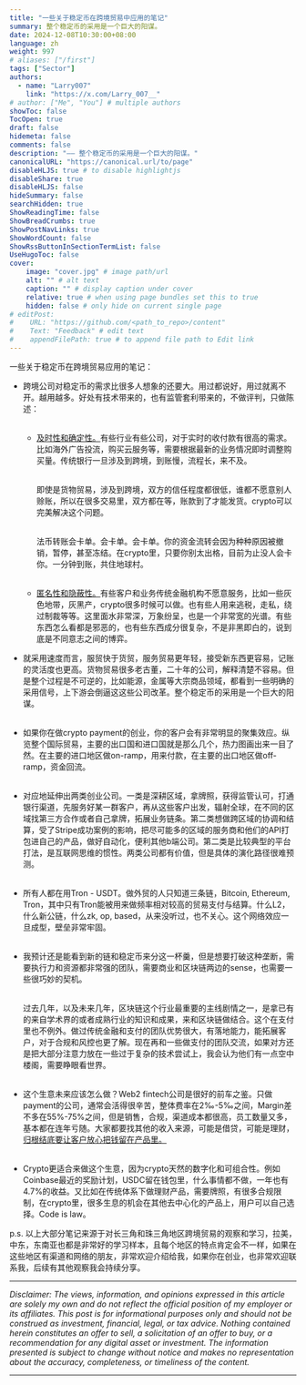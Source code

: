 ```yaml
---
title: "一些关于稳定币在跨境贸易中应用的笔记"
summary: 整个稳定币的采用是一个巨大的阳谋。
date: 2024-12-08T10:30:00+08:00
language: zh
weight: 997
# aliases: ["/first"]
tags: ["Sector"]
authors:
  - name: "Larry007"
    link: "https://x.com/Larry_007__"
# author: ["Me", "You"] # multiple authors
showToc: false
TocOpen: true
draft: false
hidemeta: false
comments: false
description: "—— 整个稳定币的采用是一个巨大的阳谋。"
canonicalURL: "https://canonical.url/to/page"
disableHLJS: true # to disable highlightjs
disableShare: true
disableHLJS: false
hideSummary: false
searchHidden: true
ShowReadingTime: false
ShowBreadCrumbs: true
ShowPostNavLinks: true
ShowWordCount: false
ShowRssButtonInSectionTermList: false
UseHugoToc: false
cover:
    image: "cover.jpg" # image path/url
    alt: "" # alt text
    caption: "" # display caption under cover
    relative: true # when using page bundles set this to true
    hidden: false # only hide on current single page
# editPost:
#    URL: "https://github.com/<path_to_repo>/content"
#    Text: "Feedback" # edit text
#    appendFilePath: true # to append file path to Edit link
---
```

<span class="chinese-text">

一些关于稳定币在跨境贸易应用的笔记：

* 跨境公司对稳定币的需求比很多人想象的还要大。用过都说好，用过就离不开。越用越多。好处有技术带来的，也有监管套利带来的，不做评判，只做陈述：<br><br>

   * <u>及时性和确定性。</u>有些行业有些公司，对于实时的收付款有很高的需求。比如海外广告投流，购买云服务等，需要根据最新的业务情况即时调整购买量。传统银行一旦涉及到跨境，到账慢，流程长，来不及。<br><br>

     即使是货物贸易，涉及到跨境，双方的信任程度都很低，谁都不愿意别人赊账，所以在很多交易里，双方都在等，账款到了才能发货。crypto可以完美解决这个问题。<br><br>

     法币转账会卡单。会卡单。会卡单。你的资金流转会因为种种原因被撤销，暂停，甚至冻结。在crypto里，只要你别太出格，目前为止没人会卡你。一分钟到账，共住地球村。<br><br>
   * <u>匿名性和隐蔽性。</u>有些客户和业务传统金融机构不愿意服务，比如一些灰色地带，灰黑产，crypto很多时候可以做。也有些人用来逃税，走私，绕过制裁等等。这里面水非常深，万象纷呈，也是一个非常宽的光谱。有些东西怎么看都是邪恶的，也有些东西成分很复杂，不是非黑即白的，说到底是不同意志之间的博弈。


* 就采用速度而言，服贸快于货贸，服务贸易更年轻，接受新东西更容易，记账的灵活度也更高。货物贸易很多老古董，二十年的公司，解释清楚不容易。但是整个过程是不可逆的，比如能源，金属等大宗商品领域，都看到一些明确的采用信号，上下游会倒逼这这些公司改革。整个稳定币的采用是一个巨大的阳谋。<br><br>


* 如果你在做crypto payment的创业，你的客户会有非常明显的聚集效应。纵览整个国际贸易，主要的出口国和进口国就是那么几个，热力图画出来一目了然。在主要的进口地区做on-ramp，用来付款，在主要的出口地区做off-ramp，资金回流。<br><br>


* 对应地延伸出两类创业公司。一类是深耕区域，拿牌照，获得监管认可，打通银行渠道，先服务好某一群客户，再从这些客户出发，辐射全球，在不同的区域找第三方合作或者自己拿牌，拓展业务链条。第二类想做跨区域的协调和结算，受了Stripe成功案例的影响，把尽可能多的区域的服务商和他们的API打包进自己的产品，做好自动化，便利其他b端公司。第二类是比较典型的平台打法，是互联网思维的惯性。两类公司都有价值，但是具体的演化路径很难预测。<br><br>


* 所有人都在用Tron \- USDT。做外贸的人只知道三条链，Bitcoin, Ethereum, Tron，其中只有Tron能被用来做频率相对较高的贸易支付与结算。什么L2，什么新公链，什么zk, op, based，从来没听过，也不关心。这个网络效应一旦成型，壁垒非常牢固。<br><br>


* 我预计还是能看到新的链和稳定币来分这一杯羹，但是想要打破这种垄断，需要执行力和资源都非常强的团队，需要商业和区块链两边的sense，也需要一些很巧妙的契机。<br><br>

  过去几年，以及未来几年，区块链这个行业最重要的主线剧情之一，是拿已有的来自学术界的或者成熟行业的知识和成果，来和区块链做结合。这个在支付里也不例外。做过传统金融和支付的团队优势很大，有落地能力，能拓展客户，对于合规和风控也更了解。现在再和一些做支付的团队交流，如果对方还是把大部分注意力放在一些过于复杂的技术尝试上，我会认为他们有一点空中楼阁，需要睁眼看世界。<br><br>


* 这个生意未来应该怎么做？Web2 fintech公司是很好的前车之鉴。只做payment的公司，通常会活得很辛苦，整体费率在2‰-5‰之间，Margin差不多在55%-75%之间，但是销售，合规，渠道成本都很高，员工数量又多，基本都在连年亏随。大家都要找其他的收入来源，可能是借贷，可能是理财，<u>归根结底要让客户放心把钱留在产品里。</u><br><br>


* Crypto更适合来做这个生意，因为crypto天然的数字化和可组合性。例如Coinbase最近的奖励计划，USDC留在钱包里，什么事情都不做，一年也有4.7%的收益。又比如在传统体系下做理财产品，需要牌照，有很多合规限制，在crypto里，很多生息的机会在其他去中心化的产品上，用户可以自己选择。Code is law。

p.s. 以上大部分笔记来源于对长三角和珠三角地区跨境贸易的观察和学习，拉美，中东，东南亚也都是非常好的学习样本，且每个地区的特点肯定会不一样，如果在这些地区有渠道和网络的朋友，非常欢迎介绍给我，如果你在创业，也非常欢迎联系我，后续有其他观察我会持续分享。

</span>

---

*Disclaimer: The views, information, and opinions expressed in this article are solely my own and do not reflect the official position of my employer or its affiliates. This post is for informational purposes only and should not be construed as investment, financial, legal, or tax advice. Nothing contained herein constitutes an offer to sell, a solicitation of an offer to buy, or a recommendation for any digital asset or investment. The information presented is subject to change without notice and makes no representation about the accuracy, completeness, or timeliness of the content.*

---
